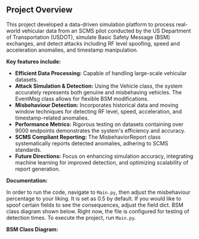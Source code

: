 
## Project Overview

This project developed a data-driven simulation platform to process real-world vehicular data from an SCMS pilot conducted by the US Department of Transportation (USDOT), simulate Basic Safety Message (BSM) exchanges, and detect attacks including RF level spoofing, speed and acceleration anomalies, and timestamp manipulation. 

**Key features include:**

- **Efficient Data Processing:** Capable of handling large-scale vehicular datasets.
- **Attack Simulation & Detection:** Using the Vehicle class, the system accurately represents both genuine and misbehaving vehicles. The EventMsg class allows for flexible BSM modifications.
- **Misbehaviour Detection:** Incorporates historical data and moving window techniques for detecting RF level, speed, acceleration, and timestamp-related anomalies.
- **Performance Metrics:** Rigorous testing on datasets containing over 9000 endpoints demonstrates the system's efficiency and accuracy.
- **SCMS Compliant Reporting:** The MisbehaviorReport class systematically reports detected anomalies, adhering to SCMS standards.
- **Future Directions:** Focus on enhancing simulation accuracy, integrating machine learning for improved detection, and optimizing scalability of report generation.

**Documentation:**

In order to run the code, navigate to `Main.py`, then adjust the misbehaviour percentage to your liking. It is set as 0.5 by default. If you would like to spoof certain fields to see the consequences, adjust the field dict. BSM class diagram shown below. Right now, the file is configured for testing of detection times. To execute the project, run `Main.py`.

**BSM Class Diagram:**



